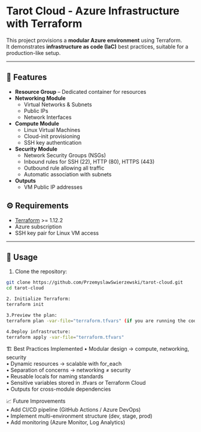 # Tarot Cloud - Azure Infrastructure with Terraform

This project provisions a **modular Azure environment** using Terraform.  
It demonstrates **infrastructure as code (IaC)** best practices, suitable for a production-like setup.

---

## 📌 Features

- **Resource Group** – Dedicated container for resources
- **Networking Module**
  - Virtual Networks & Subnets
  - Public IPs
  - Network Interfaces
- **Compute Module**
  - Linux Virtual Machines
  - Cloud-init provisioning
  - SSH key authentication
- **Security Module**
  - Network Security Groups (NSGs)
  - Inbound rules for SSH (22), HTTP (80), HTTPS (443)
  - Outbound rule allowing all traffic
  - Automatic association with subnets
- **Outputs**
  - VM Public IP addresses

## ⚙️ Requirements

- [Terraform](https://developer.hashicorp.com/terraform/downloads) >= 1.12.2
- Azure subscription
- SSH key pair for Linux VM access

---

## 🚀 Usage

1. Clone the repository:
```bash
git clone https://github.com/PrzemyslawSwierzewski/tarot-cloud.git
cd tarot-cloud

2. Initialize Terraform:
terraform init

3.Preview the plan:
terraform plan -var-file="terraform.tfvars" (if you are running the code locally you would need to save the SSH public key here)

4.Deploy infrastructure:
terraform apply -var-file="terraform.tfvars"
```

🏗 Best Practices Implemented
	• Modular design → compute, networking, security<br>
	• Dynamic resources → scalable with for_each<br>
	• Separation of concerns → networking ≠ security<br>
	• Reusable locals for naming standards<br>
	• Sensitive variables stored in .tfvars or Terraform Cloud<br>
	• Outputs for cross-module dependencies<br>

📈 Future Improvements<br>
	• Add CI/CD pipeline (GitHub Actions / Azure DevOps)<br>
	• Implement multi-environment structure (dev, stage, prod)<br>
	• Add monitoring (Azure Monitor, Log Analytics)<br>

